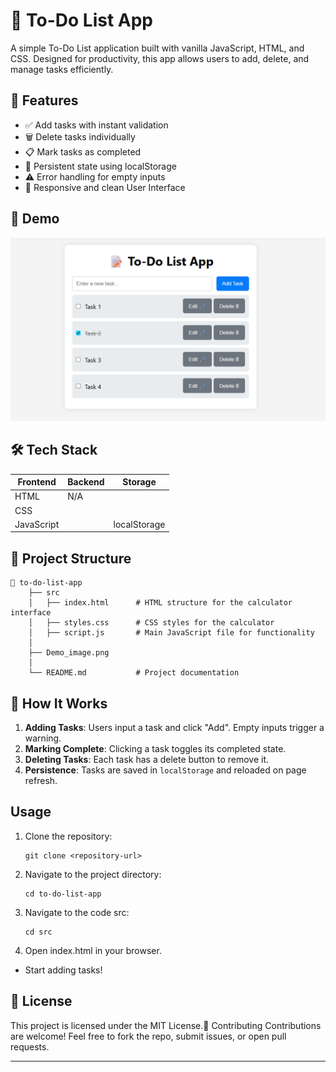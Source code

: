 # 📝 To-Do List App

A simple To-Do List application built with vanilla JavaScript, HTML, and CSS. Designed for productivity, this app allows users to add, delete, and manage tasks efficiently.

## 🚀 Features

- ✅ Add tasks with instant validation
- 🗑️ Delete tasks individually 
- 📋 Mark tasks as completed
- 🔄 Persistent state using localStorage
- ⚠️ Error handling for empty inputs
- 🎨 Responsive and clean User Interface

## 📸 Demo

![Demo image of the To-Do List](Demo_image.png)

## 🛠️ Tech Stack

| Frontend   | Backend | Storage      |
|------------|---------|--------------|
| HTML       |   N/A   |              |
| CSS        |         |              |
| JavaScript |         | localStorage |

## 📂 Project Structure
```
📁 to-do-list-app
    ├── src
    │   ├── index.html      # HTML structure for the calculator interface
    │   ├── styles.css      # CSS styles for the calculator
    │   ├── script.js       # Main JavaScript file for functionality 
    │
    ├── Demo_image.png  
    │
    └── README.md           # Project documentation
```

## 🧠 How It Works

1. **Adding Tasks**: Users input a task and click "Add". Empty inputs trigger a warning.
2. **Marking Complete**: Clicking a task toggles its completed state.
3. **Deleting Tasks**: Each task has a delete button to remove it.
4. **Persistence**: Tasks are saved in `localStorage` and reloaded on page refresh.

## Usage

1. Clone the repository:
   ```
   git clone <repository-url>
   ```

2. Navigate to the project directory:
   ```
   cd to-do-list-app
   ```
   
3. Navigate to the code src:
   ```
   cd src
   ```
   
4. Open index.html in your browser.
- Start adding tasks!

## 📜 License

This project is licensed under the MIT License.🙌 Contributing Contributions are welcome! Feel free to fork the repo, submit issues, or open pull requests.

---

